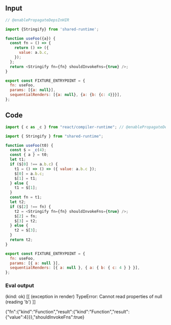 
## Input

```javascript
// @enablePropagateDepsInHIR

import {Stringify} from 'shared-runtime';

function useFoo({a}) {
  const fn = () => {
    return () => ({
      value: a.b.c,
    });
  };
  return <Stringify fn={fn} shouldInvokeFns={true} />;
}

export const FIXTURE_ENTRYPOINT = {
  fn: useFoo,
  params: [{a: null}],
  sequentialRenders: [{a: null}, {a: {b: {c: 4}}}],
};

```

## Code

```javascript
import { c as _c } from "react/compiler-runtime"; // @enablePropagateDepsInHIR

import { Stringify } from "shared-runtime";

function useFoo(t0) {
  const $ = _c(4);
  const { a } = t0;
  let t1;
  if ($[0] !== a.b.c) {
    t1 = () => () => ({ value: a.b.c });
    $[0] = a.b.c;
    $[1] = t1;
  } else {
    t1 = $[1];
  }
  const fn = t1;
  let t2;
  if ($[2] !== fn) {
    t2 = <Stringify fn={fn} shouldInvokeFns={true} />;
    $[2] = fn;
    $[3] = t2;
  } else {
    t2 = $[3];
  }
  return t2;
}

export const FIXTURE_ENTRYPOINT = {
  fn: useFoo,
  params: [{ a: null }],
  sequentialRenders: [{ a: null }, { a: { b: { c: 4 } } }],
};

```
      
### Eval output
(kind: ok) [[ (exception in render) TypeError: Cannot read properties of null (reading 'b') ]]
<div>{"fn":{"kind":"Function","result":{"kind":"Function","result":{"value":4}}},"shouldInvokeFns":true}</div>
